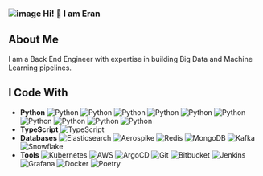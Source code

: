 ### ![image](https://github.com/erannir1/erannir1/assets/63636856/8cca5bd9-5de5-430e-9617-a1887da6a535) Hi! 👋 I am Eran

## About Me

I am a Back End Engineer with expertise in building Big Data and Machine Learning pipelines.

## I Code With

- **Python** ![Python](https://img.shields.io/badge/-Flask-blue?logo=python&logoColor=white) ![Python](https://img.shields.io/badge/-Asyncio-blue?logo=python&logoColor=white) ![Python](https://img.shields.io/badge/-Multiprocessing-blue?logo=python&logoColor=white) ![Python](https://img.shields.io/badge/-Unit%20Testing-blue?logo=python&logoColor=white) ![Python](https://img.shields.io/badge/-Scikit--Learn-blue?logo=python&logoColor=white) ![Python](https://img.shields.io/badge/-TensorFlow-blue?logo=tensorflow&logoColor=white) ![Python](https://img.shields.io/badge/-Numpy-blue?logo=numpy&logoColor=white) ![Python](https://img.shields.io/badge/-Pandas-blue?logo=pandas&logoColor=white) ![Python](https://img.shields.io/badge/-Matplotlib-blue?logo=python&logoColor=white) ![Python](https://img.shields.io/badge/-Botocore-blue?logo=python&logoColor=white)
- **TypeScript** ![TypeScript](https://img.shields.io/badge/-NestJS-3178c6?logo=nestjs&logoColor=white)
- **Databases** ![Elasticsearch](https://img.shields.io/badge/-Elasticsearch-005571?logo=elasticsearch&logoColor=white) ![Aerospike](https://img.shields.io/badge/-Aerospike-1c75b7?logo=aerospike&logoColor=white) ![Redis](https://img.shields.io/badge/-Redis-d82c20?logo=redis&logoColor=white) ![MongoDB](https://img.shields.io/badge/-MongoDB-13aa52?logo=mongodb&logoColor=white) ![Kafka](https://img.shields.io/badge/-Kafka-231f20?logo=apache-kafka&logoColor=white) ![Snowflake](https://img.shields.io/badge/-Snowflake-5696c7?logo=snowflake&logoColor=white)
- **Tools** ![Kubernetes](https://img.shields.io/badge/-Kubernetes-326ce5?logo=kubernetes&logoColor=white) ![AWS](https://img.shields.io/badge/-AWS-232f3e?logo=amazon-aws&logoColor=white) ![ArgoCD](https://img.shields.io/badge/-ArgoCD-2b6be6?logo=argo&logoColor=white) ![Git](https://img.shields.io/badge/-Git-f05032?logo=git&logoColor=white) ![Bitbucket](https://img.shields.io/badge/-Bitbucket-0052cc?logo=bitbucket&logoColor=white) ![Jenkins](https://img.shields.io/badge/-Jenkins-d33833?logo=jenkins&logoColor=white) ![Grafana](https://img.shields.io/badge/-Grafana-f46800?logo=grafana&logoColor=white) ![Docker](https://img.shields.io/badge/-Docker-2496ed?logo=docker&logoColor=white) ![Poetry](https://img.shields.io/badge/-Poetry-5037b5?logo=python&logoColor=white)
